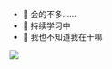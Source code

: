 - 👋 会的不多……
- 👀 持续学习中
- 🌱 我也不知道我在干嘛

<img align="left" src="https://github-readme-stats.vercel.app/api?username=zhouronghua-coder&include_all_commits=true&count_private-true&custom_title=zhouronghua-coder'%20GitHub%20Stats&line_height=30&show_icons=true&hide_border=true&bg_color=192133&title_color=efb752&icon_color=efb752&text_color=70bed9">
<!---
zhouronghua-coder/zhouronghua-coder is a ✨ special ✨ repository because its `README.md` (this file) appears on your GitHub profile.
You can click the Preview link to take a look at your changes.
--->
